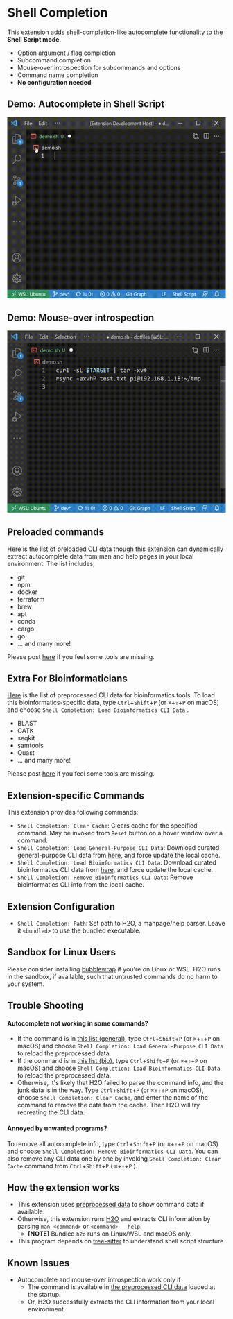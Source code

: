 # Shell Completion

This extension adds shell-completion-like autocomplete functionality to the **Shell Script mode**. 

* Option argument / flag completion
* Subcommand completion
* Mouse-over introspection for subcommands and options
* Command name completion
* **No configuration needed**




## Demo: Autocomplete in Shell Script
![shellcomp](https://raw.githubusercontent.com/yamaton/vscode-h2o/main/images/demo-autocomplete.gif)



## Demo: Mouse-over introspection

![hover](https://raw.githubusercontent.com/yamaton/vscode-h2o/main/images/demo-mouseover.gif)



## Preloaded commands

[Here](https://github.com/yamaton/h2o-curated-data/blob/main/general.txt) is the list of preloaded CLI data though this extension can dynamically extract autocomplete data from man and help pages in your local environment. The list includes,

* git
* npm
* docker
* terraform
* brew
* apt
* conda
* cargo
* go
* ... and many more!

Please post [here](https://github.com/yamaton/h2o-curated-data/issues/1) if you feel some tools are missing.



## Extra For Bioinformaticians

[Here](https://github.com/yamaton/h2o-curated-data/blob/main/bio.txt) is the list of preprocessed CLI data for bioinformatics tools. To load this bioinformatics-specific data, type `Ctrl`+`Shift`+`P` (or `⌘`+`⇧`+`P` on macOS) and choose `Shell Completion: Load Bioinformatics CLI Data` . 

* BLAST
* GATK
* seqkit
* samtools
* Quast
* ... and many more!

Please post [here](https://github.com/yamaton/h2o-curated-data/issues/1) if you feel some tools are missing.



## Extension-specific Commands

This extension provides following commands:

* `Shell Completion: Clear Cache`: Clears cache for the specified command. May be invoked from `Reset` button on a hover window over a command.
* `Shell Completion: Load General-Purpose CLI Data`: Download curated general-purpose CLI data from [here](https://github.com/yamaton/h2o-curated-data/tree/main/general/json), and force update the local cache.
* `Shell Completion: Load Bioinformatics CLI Data`: Download curated bioinformatics CLI data from [here](https://github.com/yamaton/h2o-curated-data/tree/main/bio/json), and force update the local cache.
* `Shell Completion: Remove Bioinformatics CLI Data`: Remove bioinformatics CLI info from the local cache.



## Extension Configuration

* `Shell Completion: Path`: Set path to H2O, a manpage/help parser. Leave it `<bundled>` to use the bundled executable.



## Sandbox for Linux Users

Please consider installing [bubblewrap](https://wiki.archlinux.org/title/Bubblewrap) if you're on Linux or WSL. H2O runs in the sandbox, if available, such that untrusted commands do no harm to your system.



## Trouble Shooting

#### Autocomplete not working in some commands?

* If the command is in [this list (general)](https://github.com/yamaton/h2o-curated-data/blob/main/general.txt), type `Ctrl`+`Shift`+`P` (or `⌘`+`⇧`+`P` on macOS) and choose `Shell Completion: Load General-Purpose CLI Data` to reload the preprocessed data.
* If the command is in [this list (bio)](https://github.com/yamaton/h2o-curated-data/blob/main/bio.txt), type `Ctrl`+`Shift`+`P` (or `⌘`+`⇧`+`P` on macOS) and choose `Shell Completion: Load Bioinformatics CLI Data` to reload the preprocessed data.
* Otherwise, it's likely that H2O failed to parse the command info, and the junk data is in the way.  Type `Ctrl`+`Shift`+`P` (or `⌘`+`⇧`+`P` on macOS), choose `Shell Completion: Clear Cache`, and enter the name of the command to remove the data from the cache. Then H2O will try recreating the CLI data.




#### Annoyed by unwanted programs?
To remove all autocomplete info, type `Ctrl`+`Shift`+`P` (or `⌘`+`⇧`+`P` on macOS) and choose `Shell Completion: Remove Bioinformatics CLI Data`. You can also remove any CLI data one by one by invoking `Shell Completion: Clear Cache` command from `Ctrl`+`Shift`+`P` ( `⌘`+`⇧`+`P` ).



## How the extension works

* This extension uses [preprocessed data](https://github.com/yamaton/h2o-curated-data/tree/main/general/json) to show command data if available.
* Otherwise, this extension runs [H2O](https://github.com/yamaton/h2o) and extracts CLI information by parsing `man <command>`  or  `<command> --help`.
  * **[NOTE]** Bundled `h2o` runs on Linux/WSL and macOS only.
* This program depends on [tree-sitter](https://tree-sitter.github.io/tree-sitter/) to understand shell script structure.




## Known Issues

* Autocomplete and mouse-over introspection work only if
  * The command is available in [the preprocessed CLI data](https://github.com/yamaton/h2o-curated-data/tree/main/general/json) loaded at the startup.
  * Or, H2O successfully extracts the CLI information from your local environment.



